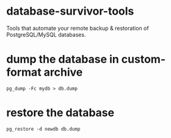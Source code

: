 # database-survivor-tools
Tools that automate your remote backup &amp; restoration of PostgreSQL/MySQL databases.

# dump the database in custom-format archive
```pg_dump -Fc mydb > db.dump```

# restore the database
```pg_restore -d newdb db.dump```